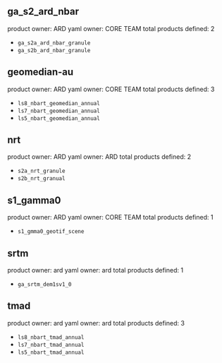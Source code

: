 ## ga_s2_ard_nbar
product owner: ARD
yaml owner: CORE TEAM
total products defined: 2
- `ga_s2a_ard_nbar_granule`
- `ga_s2b_ard_nbar_granule`

## geomedian-au
product owner: ARD
yaml owner: CORE TEAM
total products defined: 3
- `ls8_nbart_geomedian_annual`
- `ls7_nbart_geomedian_annual`
- `ls5_nbart_geomedian_annual`

## nrt
product owner: ARD
yaml owner: ARD
total products defined: 2
- `s2a_nrt_granule`
- `s2b_nrt_granual`

## s1_gamma0
product owner: ARD
yaml owner: CORE TEAM
total products defined: 1
- `s1_gmma0_geotif_scene`

## srtm
product owner: ard
yaml owner: ard
total products defined: 1
- `ga_srtm_dem1sv1_0`

## tmad
product owner: ard
yaml owner: ard
total products defined: 3
- `ls8_nbart_tmad_annual`
- `ls7_nbart_tmad_annual`
- `ls5_nbart_tmad_annual`